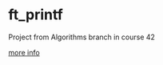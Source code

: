 # ft_printf
Project from Algorithms branch in course 42

[more info](https://github.com/prippa/ft_printf/blob/master/ft_printf.en.pdf)
